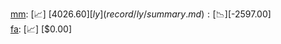 [mm](record/mm/summary.md): [📈] [$4026.60]  
[ly](record/ly/summary.md): [📉] [$-2597.00]  
[fa](record/fa/summary.md): [📈] [$0.00]  
